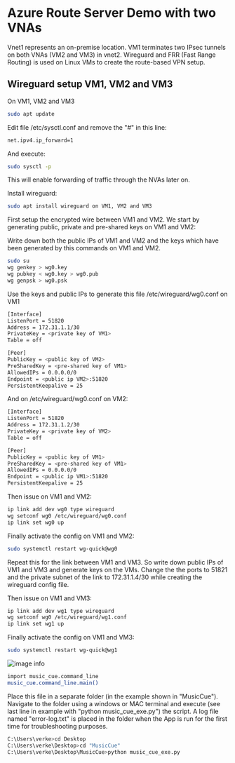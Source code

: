 # Azure Route Server Demo with two VNAs

Vnet1 represents an on-premise location. VM1 terminates two IPsec tunnels on both VNAs (VM2 and VM3) in vnet2. Wireguard and FRR (Fast Range Routing) is used on Linux VMs to create the route-based VPN setup. 

## Wireguard setup VM1, VM2 and VM3

On VM1, VM2 and VM3
```sh
sudo apt update
```

Edit file /etc/sysctl.conf and remove the "#" in this line: 
```sh
net.ipv4.ip_forward=1
```
And execute:
```sh
sudo sysctl -p
```
This will enable forwarding of traffic through the NVAs later on.

Install wireguard:
```sh
sudo apt install wireguard on VM1, VM2 and VM3
```

First setup the encrypted wire between VM1 and VM2. We start by generating public, private and pre-shared keys on VM1 and VM2:

Write down both the public IPs of VM1 and VM2 and the keys which have been generated by this commands on VM1 and VM2.

```sh
sudo su
wg genkey > wg0.key
wg pubkey < wg0.key > wg0.pub
wg genpsk > wg0.psk
```

Use the keys and public IPs to generate this file /etc/wireguard/wg0.conf on VM1
```sh
[Interface]
ListenPort = 51820
Address = 172.31.1.1/30
PrivateKey = <private key of VM1>
Table = off

[Peer]
PublicKey = <public key of VM2>
PreSharedKey = <pre-shared key of VM1>
AllowedIPs = 0.0.0.0/0
Endpoint = <public ip VM2>:51820
PersistentKeepalive = 25
```

And on /etc/wireguard/wg0.conf on VM2:
```sh
[Interface]
ListenPort = 51820
Address = 172.31.1.2/30
PrivateKey = <private key of VM2>
Table = off

[Peer]
PublicKey = <public key of VM1>
PreSharedKey = <pre-shared key of VM1>
AllowedIPs = 0.0.0.0/0
Endpoint = <public ip VM1>:51820
PersistentKeepalive = 25
```

Then issue on VM1 and VM2:
```sh
ip link add dev wg0 type wireguard
wg setconf wg0 /etc/wireguard/wg0.conf
ip link set wg0 up
```

Finally activate the config on VM1 and VM2:
```sh
sudo systemctl restart wg-quick@wg0
```

Repeat this for the link between VM1 and VM3. So write down public IPs of VM1 and VM3 and generate keys on the VMs. Change the the ports to 51821 and the private subnet of the link to 172.31.1.4/30 while creating the wireguard config file.

Then issue on VM1 and VM3:
```sh
ip link add dev wg1 type wireguard
wg setconf wg0 /etc/wireguard/wg1.conf
ip link set wg1 up
```

Finally activate the config on VM1 and VM3:
```sh
sudo systemctl restart wg-quick@wg1
```




















![image info](./media/general_tab.png)


```sh
import music_cue.command_line
music_cue.command_line.main()
```

Place this file in a separate folder (in the example shown in "MusicCue"). Navigate to the folder using a windows or MAC terminal and execute (see last line in example with "python music_cue_exe.py") the script. A log file named "error-log.txt" is placed in the folder when the App is run for the first time for troubleshooting purposes.

```sh
C:\Users\verke>cd Desktop
C:\Users\verke\Desktop>cd "MusicCue"
C:\Users\verke\Desktop\MusicCue>python music_cue_exe.py
```

